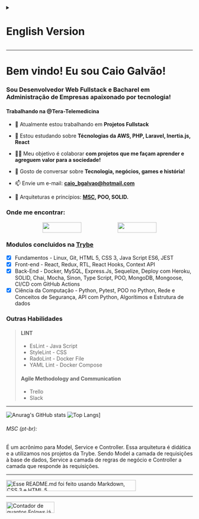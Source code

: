 <details>
<summary><h1>English Version</h1></summary>

# Welcome! I'm Caio Galvão!
### A Fullstack Web Developer and Bachelor in Business Administration passionate about technology!
#### I am currently working at @Tera-Telemedicina

- 🔭 I’m currently working on **Fullstack Projects**

- 🌱 I’m currently learning **AWS Technologies, PHP, Laravel, Inertia.js, React**

- 👨‍💻 I’m looking to collaborate on **Projects that helps me learn and contribute for society!**

- 💬 Let's talk about **Technology, business, games and history!**
 
- 📫 How to reach me **caio_bgalvao@hotmail.com**

- 🏰 Architectures and principles: **[MSC](#msc-en), MVC, OOP, SOLID.**

### Connect with me:

<div style="display: flex; flex-wrap: wrap; justify-content: space-evenly">
  <a href="https://www.linkedin.com/in/CaioBGalvao/" target="_blank"><img
      src="https://img.shields.io/badge/-LinkedIn-%230077B5?style=for-the-badge&logo=linkedin&logoColor=white"
      style="height: 28px; width: 105px;" /></a>
  <a href="https://wa.me/5521998078393" target="_blank"><img
      src="https://img.shields.io/badge/WhatsApp-25D366?style=for-the-badge&logo=whatsapp&logoColor=white"
      style="height: 28px; width: 105px;" /></a>
</div>

### Modules Attended at [Trybe](https://github.com/betrybe)
- [X] Fundamentals - HTML 5, CSS 3, Java Script ES6, JEST
- [X] Front-end - React, Redux, RTL, React Hooks, Context API
- [X] Back-End - Docker, MySQL, Express.Js, Sequelize, Deploy with Heroku, SOLID, Chai, Mocha, Sinon, Type Script, OOP, MongoDB, Mongoose, CI/CD with GitHub Actions
- [X] Computer Science - Python, Pytest, OOP on Python, Network and security concepts, API with Python, Algorithms and Data Structure

### Other skills

> #### LINT
> * EsLint - Java Script
> * StyleLint - CSS
> * RadoLint - Docker File 
> * YAML Lint - Docker Compose
> #### Metodologia Ágil e Comunicação
> * Trello
> * Slack

---

![Anurag's GitHub stats](https://github-readme-stats.vercel.app/api?username=CaioBGalvao&locale=pt-br&show_icons=true&theme=transparent)
![Top Langs](https://github-readme-stats.vercel.app/api/top-langs/?username=CaioBGalvao&locale=pt-br&layout=compact&theme=transparent)]

###### MSC (en):
Is an acronym for Model, Service and Controller. This architecture is didactic and we use it in Trybe's projects. Being Model the layer of requests to the database, Service the layer of business rules and Controller the layer that responds to the requests.

</details>
 
---

# Bem vindo! Eu sou Caio Galvão!
### Sou Desenvolvedor Web Fullstack e Bacharel em Administração de Empresas apaixonado por tecnologia!
#### Trabalhando na @Tera-Telemedicina

- 🔭 Atualmente estou trabalhando em **Projetos Fullstack**

- 🌱 Estou estudando sobre **Técnologias da AWS, PHP, Laravel, Inertia.js, React**

- 👨‍💻 Meu objetivo é colaborar **com projetos que me façam aprender e agreguem valor para a sociedade!**

- 💬 Gosto de conversar sobre **Tecnologia, negócios, games e história!**

- 📫 Envie um e-mail: **caio_bgalvao@hotmail.com**

- 🏰 Arquiteturas e princípios: **[MSC](#msc-pt-br), POO, SOLID.**


### Onde me encontrar:

<div style="display: flex; flex-wrap: wrap; justify-content: space-evenly">
  <a href="https://www.linkedin.com/in/CaioBGalvao/" target="_blank"><img
      src="https://img.shields.io/badge/-LinkedIn-%230077B5?style=for-the-badge&logo=linkedin&logoColor=white"
      style="height: 28px; width: 105px;" /></a>
  <a href="https://wa.me/5521998078393" target="_blank"><img
      src="https://img.shields.io/badge/WhatsApp-25D366?style=for-the-badge&logo=whatsapp&logoColor=white"
      style="height: 28px; width: 105px;" /></a>
</div>

### Modulos concluidos na [Trybe](https://github.com/betrybe)
- [X] Fundamentos - Linux, Git, HTML 5, CSS 3, Java Script ES6, JEST
- [X] Front-end - React, Redux, RTL, React Hooks, Context API
- [X] Back-End - Docker, MySQL, Express.Js, Sequelize, Deploy com Heroku, SOLID, Chai, Mocha, Sinon, Type Script, POO, MongoDB, Mongoose, CI/CD com GitHub Actions
- [X] Ciência da Computação - Python, Pytest, POO no Python, Rede e Conceitos de Segurança, API com Python, Algorítimos e Estrutura de dados

### Outras Habilidades

> #### LINT
> * EsLint - Java Script
> * StyleLint - CSS
> * RadoLint - Docker File 
> * YAML Lint - Docker Compose
> #### Agile Methodology and Communication
> * Trello
> * Slack

---

![Anurag's GitHub stats](https://github-readme-stats.vercel.app/api?username=CaioBGalvao&locale=pt-br&show_icons=true&theme=transparent)
![Top Langs](https://github-readme-stats.vercel.app/api/top-langs/?username=CaioBGalvao&locale=pt-br&layout=compact&theme=transparent)]

###### MSC (pt-br):
É um acrônimo para Model, Service e Controller. Essa arquitetura é didática e a utilizamos nos projetos da Trybe. Sendo Model a camada de requisições à base de dados, Service a camada de regras de negócio e Controller a camada que responde às requisições.

---

<div style="display: flex">
  <img alt="Esse README.md foi feito usando Markdown, CSS 3 e HTML 5" style="height: 30px; width: 350px"
    src="https://img.shields.io/badge/Made%20with-♡%20and%20Markdown,%20CSS%203,%20HTML%205-1f425f.svg" />
</div>

---

<div style="display: flex">
  <img alt="Contador de quantos Folows já foram feitos no perfil do CaioBGalvao" style="height: 30px; width: 130px"
    src="https://img.shields.io/github/followers/CaioBGalvao.svg?style=social&label=Follow&maxAge=86400" />
</div>
